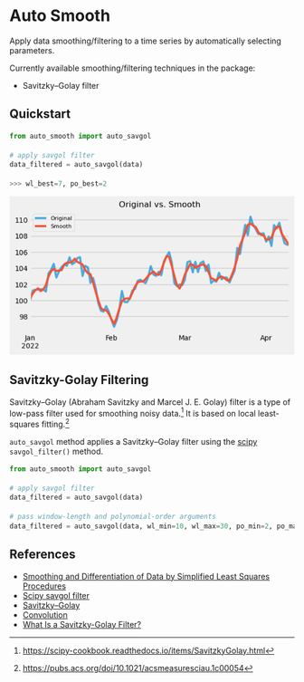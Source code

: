 # Auto Smooth

Apply data smoothing/filtering to a time series by automatically selecting parameters.

Currently available smoothing/filtering techniques in the package:
- Savitzky–Golay filter 

## Quickstart

```python
from auto_smooth import auto_savgol

# apply savgol filter
data_filtered = auto_savgol(data)

>>> wl_best=7, po_best=2
```

![original_vs_smooth](docs/images/original_vs_smooth.png)

## Savitzky-Golay Filtering

Savitzky–Golay (Abraham Savitzky and Marcel J. E. Golay) filter is a type of low-pass filter used for smoothing noisy data.[^1] It is based on local least-squares fitting.[^2]

`auto_savgol` method applies a Savitzky–Golay filter using the [scipy](https://docs.scipy.org/doc/scipy/reference/generated/scipy.signal.savgol_filter.html) `savgol_filter()` method.


```python
from auto_smooth import auto_savgol

# apply savgol filter
data_filtered = auto_savgol(data)

# pass window-length and polynomial-order arguments
data_filtered = auto_savgol(data, wl_min=10, wl_max=30, po_min=2, po_max=10)
```

## References

[^1]: https://scipy-cookbook.readthedocs.io/items/SavitzkyGolay.html
[^2]: https://pubs.acs.org/doi/10.1021/acsmeasuresciau.1c00054
- [Smoothing and Differentiation of Data by Simplified Least Squares Procedures](https://agora.cs.wcu.edu/~huffman/figures/sgpaper1964.pdf)
- [Scipy savgol filter](https://docs.scipy.org/doc/scipy/reference/generated/scipy.signal.savgol_filter.html)
- [Savitzky–Golay](https://en.wikipedia.org/wiki/Savitzky–Golay_filter)
- [Convolution](https://en.wikipedia.org/wiki/Convolution)
- [What Is a Savitzky-Golay Filter?](https://inst.eecs.berkeley.edu/~ee123/sp18/docs/SGFilter.pdf)
